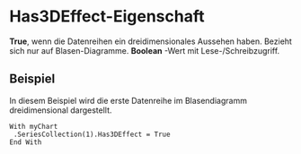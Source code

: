 
# Has3DEffect-Eigenschaft

 **True**, wenn die Datenreihen ein dreidimensionales Aussehen haben. Bezieht sich nur auf Blasen-Diagramme. **Boolean** -Wert mit Lese-/Schreibzugriff.


## Beispiel

In diesem Beispiel wird die erste Datenreihe im Blasendiagramm dreidimensional dargestellt.


```
With myChart 
 .SeriesCollection(1).Has3DEffect = True 
End With
```


